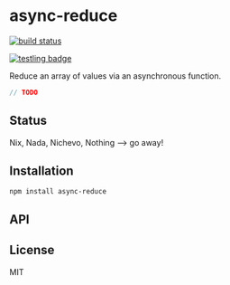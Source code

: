 # async-reduce
[![build status](https://secure.travis-ci.org/thlorenz/async-reduce.png)](http://travis-ci.org/thlorenz/async-reduce)

[![testling badge](https://ci.testling.com/thlorenz/async-reduce.png)](https://ci.testling.com/thlorenz/async-reduce)

Reduce an array of values via an asynchronous function.

```js
// TODO
```

## Status

Nix, Nada, Nichevo, Nothing --> go away!
## Installation

    npm install async-reduce

## API


## License

MIT
